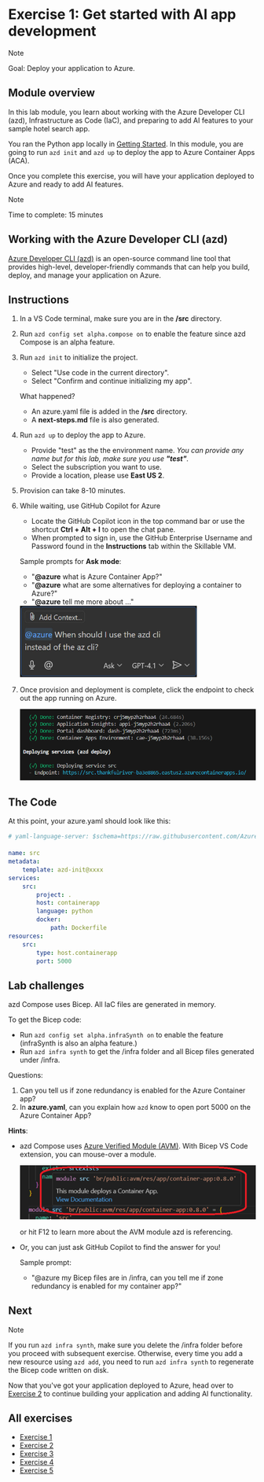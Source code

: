 # Exercise 1: Get started with AI app development

> [!Note]
> Goal: Deploy your application to Azure.

## Module overview

In this lab module, you learn about working with the Azure Developer CLI (azd), Infrastructure as Code (IaC), and preparing to add AI features to your sample hotel search app.

You ran the Python app locally in [Getting Started](0.getting-started.md). In this module, you are going to run `azd init` and `azd up` to deploy the app to Azure Container Apps (ACA).

Once you complete this exercise, you will have your application deployed to Azure and ready to add AI features.

> [!NOTE]
> Time to complete: 15 minutes

## Working with the Azure Developer CLI (azd)

[Azure Developer CLI (azd)](https://aka.ms/azd) is an open-source command line tool that provides high-level, developer-friendly commands that can help you build, deploy, and manage your application on Azure. 

## Instructions
1. In a VS Code terminal, make sure you are in the **/src** directory. 
1. Run `azd config set alpha.compose on` to enable the feature since azd Compose is an alpha feature.
1. Run `azd init` to initialize the project.
    * Select "Use code in the current directory".
    * Select "Confirm and continue initializing my app".

    What happened?
    * An azure.yaml file is added in the **/src** directory.
    * A **next-steps.md** file is also generated.

1. Run `azd up` to deploy the app to Azure.
    * Provide "test" as the the environment name. *You can provide any name but for this lab, make sure you use **"test"**.*
    * Select the subscription you want to use.
    * Provide a location, please use **East US 2**.

1. Provision can take 8-10 minutes. 

1. While waiting, use GitHub Copilot for Azure
    * Locate the GitHub Copilot icon in the top command bar or use the shortcut **Ctrl + Alt + I** to open the chat pane. 
    * When prompted to sign in, use the GitHub Enterprise Username and Password found in the **Instructions** tab within the Skillable VM.

    Sample prompts for **Ask mode**:
    * "**@azure** what is Azure Container App?"
    * "**@azure** what are some alternatives for deploying a container to Azure?"
    * "**@azure** tell me more about ..."

    <div align="left">
        <img src="..\img\ask_at_azure.jpg" alt="Ask @azure" style="max-width: 75%; height: auto;">
    </div>

1. Once provision and deployment is complete, click the endpoint to check out the app running on Azure.

    ![azd up](/Lab-Instructions/Images/1.azd-up-done.png)

## The Code

At this point, your azure.yaml should look like this:

``` yaml
# yaml-language-server: $schema=https://raw.githubusercontent.com/Azure/azure-dev/main/schemas/alpha/azure.yaml.json

name: src
metadata:
    template: azd-init@xxxx
services:
    src:
        project: .
        host: containerapp
        language: python
        docker:
            path: Dockerfile
resources:
    src:
        type: host.containerapp
        port: 5000
```

## Lab challenges
azd Compose uses Bicep. All IaC files are generated in memory.

To get the Bicep code:
* Run `azd config set alpha.infraSynth on` to enable the feature (infraSynth is also an alpha feature.)
* Run `azd infra synth` to get the /infra folder and all Bicep files generated under /infra.

Questions:
1. Can you tell us if zone redundancy is enabled for the Azure Container app?
1. In **azure.yaml**, can you explain how `azd` know to open port 5000 on the Azure Container App?

**Hints**: 
* azd Compose uses [Azure Verified Module (AVM)](https://aka.ms/AVM). With Bicep VS Code extension, you can mouse-over a module.

    ![Mouse over module name](/Lab-Instructions/Images/1.mouse-over-avm.png)
    
    or hit F12 to learn more about the AVM module azd is referencing.
* Or, you can just ask GitHub Copilot to find the answer for you!

    Sample prompt:
    * "@azure my Bicep files are in /infra, can you tell me if zone redundancy is enabled for my container app?"

## Next

> [!NOTE]
> If you run `azd infra synth`, make sure you delete the /infra folder before you proceed with subsequent exercise. Otherwise, every time you add a new resource using `azd add`, you need to run `azd infra synth` to regenerate the Bicep code written on disk.

Now that you've got your application deployed to Azure, head over to [Exercise 2](/Lab-Instructions/2.exercise-ai-search.md) to continue building your application and adding AI functionality.

## All exercises

- [Exercise 1](/Lab-Instructions/1.exercise-deploy-app.md)
- [Exercise 2](/Lab-Instructions/2.exercise-ai-search.md)
- [Exercise 3](/Lab-Instructions/3.exercise-ai-chat.md)
- [Exercise 4](/Lab-Instructions/4.exercise-monitoring-and-storage-management.md)
- [Exercise 5](/Lab-Instructions/5.exercise-cost-management.md)
